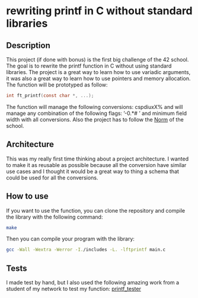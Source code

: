 # rewriting printf in C without standard libraries

## Description

This project (if done with bonus) is the first big challenge of the 42 school. The goal is to rewrite the printf function in C without using standard libraries. The project is a great way to learn how to use variadic arguments, it was also a great way to learn how to use pointers and memory allocation.
The function will be prototyped as follow:

```c
int ft_printf(const char *, ...);
```

The function will manage the following conversions: cspdiuxX% and will manage any combination of the following flags: ’-0.*# ’ and minimum field width with all conversions. Also the project has to follow the [Norm](https://github.com/42School/norminette) of the school.

## Architecture

This was my really first time thinking about a project architecture. I wanted to make it as reusable as possible because all the conversion have similar use cases and I thought it would be a great way to thing a schema that could be used for all the conversions.

## How to use

If you want to use the function, you can clone the repository and compile the library with the following command:

```bash
make
```

Then you can compile your program with the library:

```bash
gcc -Wall -Wextra -Werror -I./includes -L. -lftprintf main.c
```

## Tests

I made test by hand, but I also used the following amazing work from a student of my network to test my function: [printf_tester](https://github.com/paulo-santana/ft_printf_tester)
